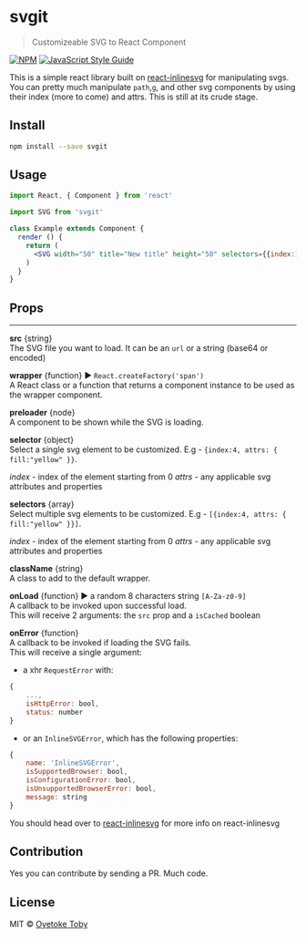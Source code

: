 # svgit

> Customizeable SVG to React Component

[![NPM](https://img.shields.io/npm/v/svgit.svg)](https://www.npmjs.com/package/svgit) [![JavaScript Style Guide](https://img.shields.io/badge/code_style-standard-brightgreen.svg)](https://standardjs.com)

This is a simple react library built on [react-inlinesvg](https://github.com/gilbarbara/react-inlinesvg) for manipulating svgs. You can pretty much manipulate `path`,`g`, and other svg components by using their index (more to come) and attrs. This is still at its crude stage.

## Install

```bash
npm install --save svgit
```

## Usage

```jsx
import React, { Component } from 'react'

import SVG from 'svgit'

class Example extends Component {
  render () {
    return (
      <SVG width="50" title="New title" height="50" selectors={{index:1, attrs: { width: "20", height: "30" }}} />
    )
  }
}
```


## Props
----

**src** {string}  
The SVG file you want to load. It can be an `url` or a string (base64 or encoded)

**wrapper** {function} ▶︎ `React.createFactory('span')`  
A React class or a function that returns a component instance to be used as the wrapper component.

**preloader** {node}  
A component to be shown while the SVG is loading.

**selector** {object}  
Select a single svg element to be customized. E.g - `{index:4, attrs: { fill:"yellow" }}`.

*index* - index of the element starting from 0 
*attrs* - any applicable svg attributes and properties

**selectors** {array}  
Select multiple svg elements to be customized. E.g - `[{index:4, attrs: { fill:"yellow" }}]`.

*index* - index of the element starting from 0 
*attrs* - any applicable svg attributes and properties

**className** {string}  
A class to add to the default wrapper.

**onLoad** {function} ▶︎ a random 8 characters string `[A-Za-z0-9]`  
A callback to be invoked upon successful load.  
This will receive 2 arguments: the `src` prop and a `isCached` boolean

**onError** {function}  
A callback to be invoked if loading the SVG fails.  
This will receive a single argument:

- a xhr `RequestError` with:

```js
{
    ...,
    isHttpError: bool,
    status: number
}
```

- or an `InlineSVGError`, which has the following properties:

```js
{
    name: 'InlineSVGError',
    isSupportedBrowser: bool,
    isConfigurationError: bool,
    isUnsupportedBrowserError: bool,
    message: string
}
```

You should head over to [react-inlinesvg](https://github.com/gilbarbara/react-inlinesvg/) for more info on react-inlinesvg

## Contribution

Yes you can contribute by sending a PR. Much code.

## License

MIT © [Oyetoke Toby](https://github.com/CITGuru)
